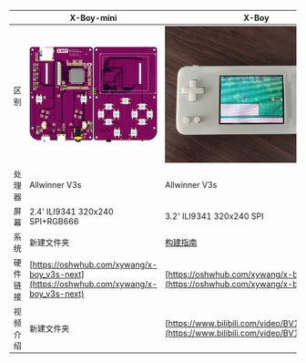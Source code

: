 | | X-Boy-mini | X-Boy | X-Boy plus |
| ------ | ------| ------ | ------ |
| 区别 | ![](/X-Boy-mini/images/1.png) | ![](/X-Boy/images/7.jpg) | ![](/X-Boy-plus/images/1.jpg) |
| 处理器 | Allwinner V3s | Allwinner V3s | Allwinner T113-S3 |
| 屏幕 | 2.4' ILI9341 320x240 SPI+RGB666 | 3.2' ILI9341 320x240 SPI | 3.5' ILI9488 480x320 I80 16bit |
| 系统 | 新建文件夹 | [构建指南](/X-Boy/README.md) | [暂未完善](/X-Boy-plus/README.md) |
| 硬件链接 | [https://oshwhub.com/xywang/x-boy_v3s-next](https://oshwhub.com/xywang/x-boy_v3s-next) | [https://oshwhub.com/xywang/x-boy_v3s](https://oshwhub.com/xywang/x-boy_v3s) | [https://oshwhub.com/xywang/x-boy-plus_t113-s3](https://oshwhub.com/xywang/x-boy-plus_t113-s3) |
| 视频介绍 | 新建文件夹 | [https://www.bilibili.com/video/BV1JP4y1X7Uz](https://www.bilibili.com/video/BV1JP4y1X7Uz) | [https://www.bilibili.com/video/BV1Gu411V7ar](https://www.bilibili.com/video/BV1Gu411V7ar) |